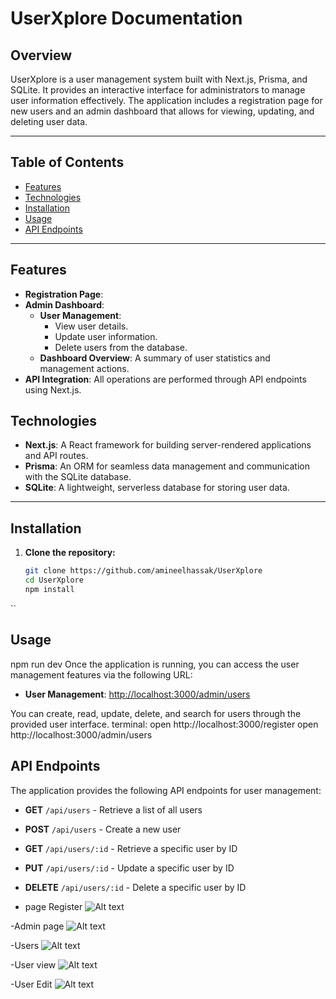 # UserXplore Documentation

## Overview

UserXplore is a user management system built with Next.js, Prisma, and SQLite. It provides an interactive interface for administrators to manage user information effectively. The application includes a registration page for new users and an admin dashboard that allows for viewing, updating, and deleting user data.

---
## Table of Contents

- [Features](#features)
- [Technologies](#technologies)
- [Installation](#installation)
- [Usage](#usage)
- [API Endpoints](#api-endpoints)

---

## Features

- **Registration Page**:
- **Admin Dashboard**: 
  - **User Management**: 
    - View user details.
    - Update user information.
    - Delete users from the database.
  - **Dashboard Overview**: A summary of user statistics and management actions.
- **API Integration**: All operations are performed through API endpoints using Next.js.

## Technologies

- **Next.js**: A React framework for building server-rendered applications and API routes.
- **Prisma**: An ORM for seamless data management and communication with the SQLite database.
- **SQLite**: A lightweight, serverless database for storing user data.

---

## Installation

1. **Clone the repository:**

   ```bash
   git clone https://github.com/amineelhassak/UserXplore
   cd UserXplore
   npm install
  ``
## Usage
npm run dev
Once the application is running, you can access the user management features via the following URL:

- **User Management**: [http://localhost:3000/admin/users](http://localhost:3000/admin/users)

You can create, read, update, delete, and search for users through the provided user interface.
terminal:
  open http://localhost:3000/register
  open http://localhost:3000/admin/users

## API Endpoints

The application provides the following API endpoints for user management:

- **GET** `/api/users` - Retrieve a list of all users
- **POST** `/api/users` - Create a new user
- **GET** `/api/users/:id` - Retrieve a specific user by ID
- **PUT** `/api/users/:id` - Update a specific user by ID
- **DELETE** `/api/users/:id` - Delete a specific user by ID


- page Register
![Alt text](./register.png)

-Admin page
![Alt text](./admin.png)

-Users
![Alt text](./adminUsers.png)

-User view
![Alt text](./adminUsersID.png)

-User Edit
![Alt text](./adminEdit.png)
